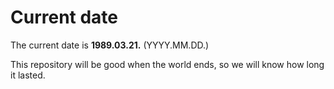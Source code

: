 # Current date

The current date is **1989.03.21.** (YYYY.MM.DD.)

This repository will be good when the world ends, so we will know how long it lasted.